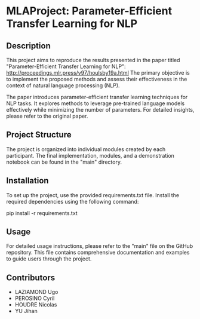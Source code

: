 # MLAProject: Parameter-Efficient Transfer Learning for NLP

## Description
This project aims to reproduce the results presented in the paper titled "Parameter-Efficient Transfer Learning for NLP": 
http://proceedings.mlr.press/v97/houlsby19a.html
The primary objective is to implement the proposed methods and assess their effectiveness in the context of natural language processing (NLP).

The paper introduces parameter-efficient transfer learning techniques for NLP tasks. It explores methods to leverage pre-trained language models effectively while minimizing the number of parameters. For detailed insights, please refer to the original paper.

## Project Structure
The project is organized into individual modules created by each participant. The final implementation, modules, and a demonstration notebook can be found in the "main" directory.

## Installation
To set up the project, use the provided requirements.txt file. Install the required dependencies using the following command:

pip install -r requirements.txt

## Usage
For detailed usage instructions, please refer to the "main" file on the GitHub repository. This file contains comprehensive documentation and examples to guide users through the project.

## Contributors

- LAZIAMOND Ugo
- PEROSINO Cyril
- HOUDRE Nicolas
- YU Jihan

